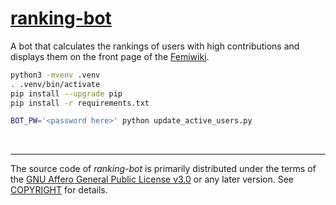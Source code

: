 [ranking-bot]
========
A bot that calculates the rankings of users with high contributions and displays
them on the front page of the [Femiwiki].

```bash
python3 -mvenv .venv
. .venv/bin/activate
pip install --upgrade pip
pip install -r requirements.txt

BOT_PW='<password here>' python update_active_users.py
```

<br>

--------

The source code of *ranking-bot* is primarily distributed under the terms of
the [GNU Affero General Public License v3.0] or any later version. See
[COPYRIGHT] for details.

[ranking-bot]: https://femiwiki.com/w/%EC%82%AC%EC%9A%A9%EC%9E%90:%EB%9E%AD%ED%82%B9%EB%B4%87
[femiwiki]: https://femiwiki.com
[GNU Affero General Public License v3.0]: LICENSE
[COPYRIGHT]: COPYRIGHT
